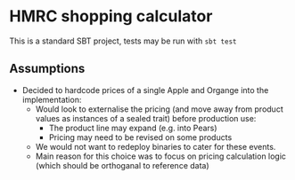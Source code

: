 # HMRC shopping calculator

This is a standard SBT project, tests may be run with `sbt test`

## Assumptions
* Decided to hardcode prices of a single Apple and Organge into the implementation:
  + Would look to externalise the pricing (and move away from product values as instances of a sealed trait) before production use:
    - The product line may expand (e.g. into Pears)
    - Pricing may need to be revised on some products
  + We would not want to redeploy binaries to cater for these events.
  + Main reason for this choice was to focus on pricing calculation logic (which should be orthoganal to reference data)